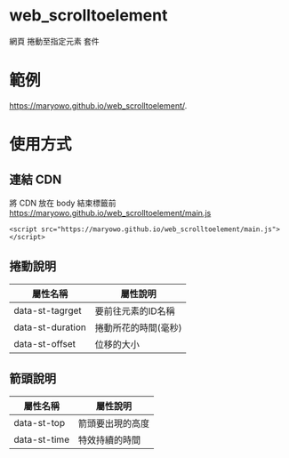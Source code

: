 # web_scrolltoelement
網頁 捲動至指定元素 套件

# 範例
https://maryowo.github.io/web_scrolltoelement/.

# 使用方式
## 連結 CDN
將 CDN 放在 body 結束標籤前
https://maryowo.github.io/web_scrolltoelement/main.js

````
<script src="https://maryowo.github.io/web_scrolltoelement/main.js"></script>
````

## 捲動說明
屬性名稱 | 屬性說明
--------------- | -----------------
data-st-tagrget | 要前往元素的ID名稱
data-st-duration | 捲動所花的時間(毫秒)
data-st-offset | 位移的大小

## 箭頭說明
屬性名稱 | 屬性說明
--------------- | -----------------
data-st-top | 箭頭要出現的高度
data-st-time | 特效持續的時間